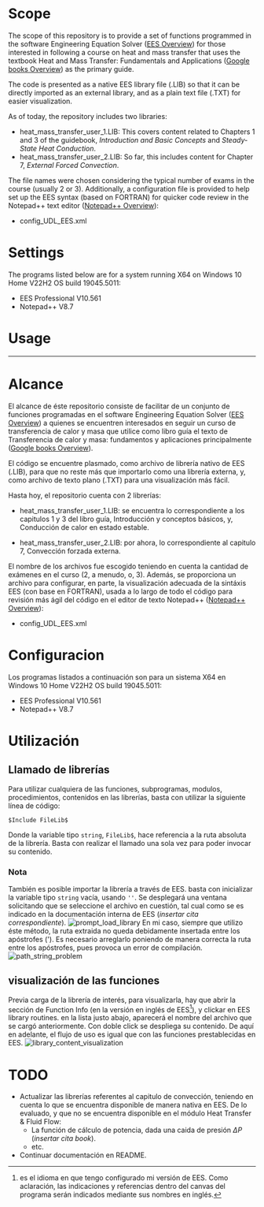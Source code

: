# Scope
The scope of this repository is to provide a set of 
functions programmed in the software Engineering 
Equation Solver ([EES Overview](https://fchartsoftware.com/ees/)) 
for those interested in following a course on heat 
and mass transfer that uses the textbook Heat and Mass 
Transfer: Fundamentals and Applications ([Google books Overview](https://books.google.com.co/books/about/Heat_and_Mass_Transfer.html?id=6KmezQEACAAJ&source=kp_book_description&redir_esc=y))
as the primary guide.

The code is presented as a native EES library file (.LIB) so that it can be directly imported as an external library, and as a plain text file (.TXT) for easier visualization.

As of today, the repository includes two libraries:

* heat_mass_transfer_user_1.LIB: This covers content related to Chapters 1 and 3 of the guidebook, *Introduction and Basic Concepts* and *Steady-State Heat Conduction*.
* heat_mass_transfer_user_2.LIB: So far, this includes content for Chapter 7, *External Forced Convection*.

The file names were chosen considering the typical number of exams in the course (usually 2 or 3). Additionally, a configuration file is provided to help set up the EES syntax (based on FORTRAN) for quicker code review in the Notepad++ text editor ([Notepad++ Overview](https://notepad-plus-plus.org/)):

* config_UDL_EES.xml

# Settings
The programs listed below are for a system running X64 on 
Windows 10 Home V22H2 OS build 19045.5011:

* EES Professional V10.561
* Notepad++ V8.7


# Usage

-------------------------
# Alcance
El alcance de éste repositorio consiste de facilitar de 
un conjunto de funciones programadas en el software 
Engineering Equation Solver ([EES Overview](https://fchartsoftware.com/ees/)) a 
quienes se encuentren interesados en seguir un curso de 
transferencia de calor y masa que utilice como libro guía 
el texto de Transferencia de calor y masa: fundamentos y 
aplicaciones principalmente ([Google books Overview](https://books.google.com.co/books/about/Heat_and_Mass_Transfer.html?id=6KmezQEACAAJ&source=kp_book_description&redir_esc=y)).

El código se encuentre plasmado, como archivo de librería 
nativo de EES (.LIB), para que no reste más que importarlo 
como una librería externa, y, como archivo de texto plano 
(.TXT) para una visualización más fácil.

Hasta hoy, el repositorio cuenta con 2 librerías:

* heat_mass_transfer_user_1.LIB: se encuentra lo 
correspondiente a los capitulos 1 y 3 del libro guía, 
Introducción y conceptos básicos, y, Conducción de calor 
en estado estable.

* heat_mass_transfer_user_2.LIB: por ahora, lo correspondiente 
al capitulo 7, Convección forzada externa.

El nombre de los archivos fue escogido teniendo en cuenta 
la cantidad de exámenes en el curso (2, a menudo, o, 3). Además, 
se proporciona un archivo para configurar, en parte, 
la visualización adecuada de la sintáxis EES (con base en 
FORTRAN), usada a lo largo de todo el código para revisión 
más ágil del código en el editor de texto Notepad++ 
([Notepad++ Overview](https://notepad-plus-plus.org/)): 

* config_UDL_EES.xml

# Configuracion

Los programas listados a continuación son para un sistema 
X64 en Windows 10 Home V22H2 OS build 19045.5011: 
* EES Professional V10.561
* Notepad++ V8.7

# Utilización

## Llamado de librerías

Para utilizar cualquiera de las funciones, subprogramas, modulos, procedimientos, contenidos 
en las librerías, basta con utilizar la siguiente línea de código:
```Fortran
$Include FileLib$
```
Donde la variable tipo ``` string ```, ``` FileLib$ ```, hace referencia a la ruta absoluta de la librería. 
Basta con realizar el llamado una sola vez para poder invocar su contenido.
### Nota

También es posible importar la librería a través de EES. basta con inicializar la variable tipo ``` string ``` 
vacía, usando ``` '' ```. Se desplegará una ventana solicitando que se seleccione el archivo en cuestión, tal 
cual como se es indicado en la documentación interna de EES (*insertar cita correspondiente*).
![prompt_load_library](.\visual_resources_docs\load_library_from_ees.png)
En mi caso, siempre que utilizo éste método, la ruta extraida no queda debidamente insertada entre los 
apóstrofes ('). Es necesario arreglarlo poniendo de manera correcta la ruta entre los apóstrofes, pues 
provoca un error de compilación.
![path_string_problem](.\visual_resources_docs\load_library_from_ees_problem_w_path_and_var_str.png)
## visualización de las funciones

Previa carga de la librería de interés, para visualizarla, hay que abrir la sección de Function Info 
(en la versión en inglés de EES[^bignote]), y clickar en EES library routines. en la lista justo 
abajo, aparecerá el nombre del archivo que se cargó anteriormente. Con doble click se despliega su 
contenido. De aquí en adelante, el flujo de uso es igual que con las funciones prestablecidas en 
EES.
![library_content_visualization](.\visual_resources_docs\library_selection_from_function_info.png)

[^bignote]: es el idioma en que tengo configurado mi versión de EES. 
    Como aclaración, las indicaciones y referencias dentro del canvas 
    del programa serán indicados mediante sus nombres en inglés.

# TODO
* Actualizar las librerías referentes al capitulo de convección, teniendo en cuenta lo que se encuentra 
disponible de manera nativa en EES. De lo evaluado, y que no se encuentra disponible en el módulo 
Heat Transfer & Fluid Flow: 
    * La función de cálculo de potencia, dada una caida de presión $\Delta P$ (*insertar cita book*).
    * etc.
* Continuar documentación en README. 